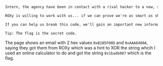 ```txt
Intern, the agency have been in contact with a rival hacker to a new, secretive gang of hackers who goes by the name "ROXy". She specializes in short, cryptic, hard to decipher secret codes.

ROXy is willing to work with us... if we can prove we're as smart as she is. Before she'll hand over any information, she's given us a code to break first.

If you can help us break this code, we'll gain an important new informant.

Tip: The flag is the secret code.
```

The page shows an email with 2 hex values ```0xB105F00D``` and ```0xAAA8400A```, saying they got them from ROXy which was a hint to XOR the string whcih I used an online calculator to do and got the string ```0x1badb007``` which is the flag.